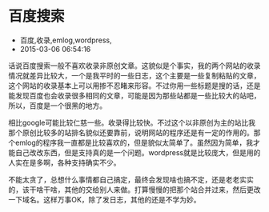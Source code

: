 # 百度搜索
- 百度,收录,emlog,wordpress,
- 2015-03-06 06:54:16



话说百度搜索一般不喜欢收录非原创文章。这貌似是个事实，我的两个网站的收录情况就差异比较大，一个是我平时的一些日志，这个主要是一些复制粘贴的文章，这个网站的收录基本上可以用掺不忍睹来形容。不过你用一些标题是搜的话，还是能发现百度也会收录很多相同的文章，可能是因为那些站都是一些比较大的站吧，所以，百度是一个很黑的地方。


相比google可能比较仁慈一些。收录得比较快。不过这个以非原创为主的站比我那个原创比较多的站排名貌似还要靠前，说明网站的程序还是有一定的作用的。那个emlog的程序我一直都是比较喜欢的，但是貌似太简单了。虽然因为简单，我才能自己改改东西，但是支持真的是一个问题。wordpress就是比较庞大，但是用的人实在是多啊，各种支持确实不少。

不能太贪了，总想什么事情都自己搞定，最终会发现啥也搞不定，还是老老实实的，该干啥干啥，其他的交给别人来做。打算慢慢的把那个站合并过来，然后更改一下域名。这样万事OK，除了发日志，其他的还是不学为妙。

